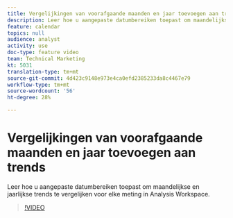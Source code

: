 ```yaml
---
title: Vergelijkingen van voorafgaande maanden en jaar toevoegen aan trends
description: Leer hoe u aangepaste datumbereiken toepast om maandelijkse en jaarlijkse trends te vergelijken voor elke meting in Analysis Workspace.
feature: calendar
topics: null
audience: analyst
activity: use
doc-type: feature video
team: Technical Marketing
kt: 5031
translation-type: tm+mt
source-git-commit: 4d423c9148e973e4ca0efd2385233da8c4467e79
workflow-type: tm+mt
source-wordcount: '56'
ht-degree: 28%

---
```



# Vergelijkingen van voorafgaande maanden en jaar toevoegen aan trends

Leer hoe u aangepaste datumbereiken toepast om maandelijkse en jaarlijkse trends te vergelijken voor elke meting in Analysis Workspace.

>[!VIDEO](https://video.tv.adobe.com/v/33772/?quality=12)
